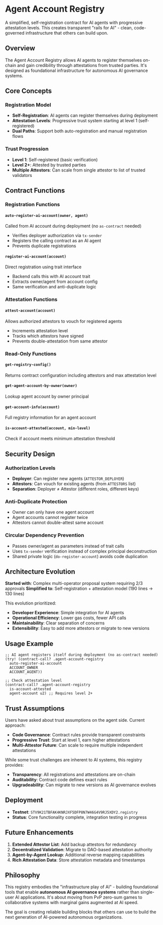 # Agent Account Registry

A simplified, self-registration contract for AI agents with progressive attestation levels. This creates transparent "rails for AI" - clean, code-governed infrastructure that others can build upon.

## Overview

The Agent Account Registry allows AI agents to register themselves on-chain and gain credibility through attestations from trusted parties. It's designed as foundational infrastructure for autonomous AI governance systems.

## Core Concepts

### Registration Model

- **Self-Registration**: AI agents can register themselves during deployment
- **Attestation Levels**: Progressive trust system starting at level 1 (self-registered)
- **Dual Paths**: Support both auto-registration and manual registration flows

### Trust Progression

- **Level 1**: Self-registered (basic verification)
- **Level 2+**: Attested by trusted parties
- **Multiple Attestors**: Can scale from single attestor to list of trusted validators

## Contract Functions

### Registration Functions

#### `auto-register-ai-account(owner, agent)`

Called from AI account during deployment (no `as-contract` needed)

- Verifies deployer authorization via `tx-sender`
- Registers the calling contract as an AI agent
- Prevents duplicate registrations

#### `register-ai-account(account)`

Direct registration using trait interface

- Backend calls this with AI account trait
- Extracts owner/agent from account config
- Same verification and anti-duplicate logic

### Attestation Functions

#### `attest-account(account)`

Allows authorized attestors to vouch for registered agents

- Increments attestation level
- Tracks which attestors have signed
- Prevents double-attestation from same attestor

### Read-Only Functions

#### `get-registry-config()`

Returns contract configuration including attestors and max attestation level

#### `get-agent-account-by-owner(owner)`

Lookup agent account by owner principal

#### `get-account-info(account)`

Full registry information for an agent account

#### `is-account-attested(account, min-level)`

Check if account meets minimum attestation threshold

## Security Design

### Authorization Levels

- **Deployer**: Can register new agents (`ATTESTOR_DEPLOYER`)
- **Attestors**: Can vouch for existing agents (from `ATTESTORS` list)
- **Separation**: Deployer ≠ Attestor (different roles, different keys)

### Anti-Duplicate Protection

- Owner can only have one agent account
- Agent accounts cannot register twice
- Attestors cannot double-attest same account

### Circular Dependency Prevention

- Passes owner/agent as parameters instead of trait calls
- Uses `tx-sender` verification instead of complex principal deconstruction
- Shared private logic (`do-register-account`) avoids code duplication

## Architecture Evolution

**Started with**: Complex multi-operator proposal system requiring 2/3 approvals
**Simplified to**: Self-registration + attestation model (190 lines → 130 lines)

This evolution prioritized:

- **Developer Experience**: Simple integration for AI agents
- **Operational Efficiency**: Lower gas costs, fewer API calls
- **Maintainability**: Clear separation of concerns
- **Extensibility**: Easy to add more attestors or migrate to new versions

## Usage Example

```clarity
;; AI agent registers itself during deployment (no as-contract needed)
(try! (contract-call? .agent-account-registry
  auto-register-ai-account
  ACCOUNT_OWNER
  ACCOUNT_AGENT))

;; Check attestation level
(contract-call? .agent-account-registry
  is-account-attested
  agent-account u2) ;; Requires level 2+
```

## Trust Assumptions

Users have asked about trust assumptions on the agent side. Current approach:

- **Code Governance**: Contract rules provide transparent constraints
- **Progressive Trust**: Start at level 1, earn higher attestations
- **Multi-Attestor Future**: Can scale to require multiple independent attestations

While some trust challenges are inherent to AI systems, this registry provides:

- **Transparency**: All registrations and attestations are on-chain
- **Auditability**: Contract code defines exact rules
- **Upgradeability**: Can migrate to new versions as AI governance evolves

## Deployment

- **Testnet**: `STV9K21TBFAK4KNRJXF5DFP8N7W46G4V9RJ5XDY2.registry`
- **Status**: Core functionality complete, integration testing in progress

## Future Enhancements

1. **Extended Attestor List**: Add backup attestors for redundancy
2. **Decentralized Validation**: Migrate to DAO-based attestation authority
3. **Agent-by-Agent Lookup**: Additional reverse mapping capabilities
4. **Rich Attestation Data**: Store attestation metadata and timestamps

## Philosophy

This registry embodies the "infrastructure play of AI" - building foundational tools that enable **autonomous AI governance systems** rather than single-user AI applications. It's about moving from PvP zero-sum games to collaborative systems with marginal gains augmented at AI speed.

The goal is creating reliable building blocks that others can use to build the next generation of AI-powered autonomous organizations.
